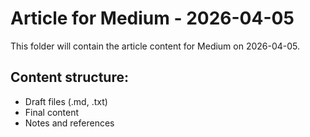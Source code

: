 # Article for Medium - 2026-04-05

This folder will contain the article content for Medium on 2026-04-05.

## Content structure:
- Draft files (.md, .txt)
- Final content
- Notes and references

